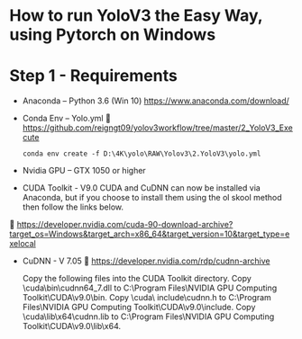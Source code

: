 # How to run YoloV3 the Easy Way, using Pytorch on Windows



# Step 1 - Requirements

* Anaconda – Python 3.6 (Win 10) 
  https://www.anaconda.com/download/

* Conda Env – Yolo.yml
🔗 https://github.com/reigngt09/yolov3workflow/tree/master/2_YoloV3_Execute

  ```conda env create -f D:\4K\yolo\RAW\Yolov3\2.YoloV3\yolo.yml```

* Nvidia GPU – GTX 1050 or higher


* CUDA Toolkit - V9.0 
  CUDA and CuDNN can now be installed via Anaconda, but if you choose to install them using the ol skool method then follow the links below.

🔗 https://developer.nvidia.com/cuda-90-download-archive?target_os=Windows&target_arch=x86_64&target_version=10&target_type=exelocal 

* CuDNN - V 7.05 
🔗 https://developer.nvidia.com/rdp/cudnn-archive

  Copy the following files into the CUDA Toolkit directory.
    Copy <installpath>\cuda\bin\cudnn64_7.dll to C:\Program Files\NVIDIA GPU Computing Toolkit\CUDA\v9.0\bin.
    Copy <installpath>\cuda\ include\cudnn.h to C:\Program Files\NVIDIA GPU Computing Toolkit\CUDA\v9.0\include.
    Copy <installpath>\cuda\lib\x64\cudnn.lib to C:\Program Files\NVIDIA GPU Computing Toolkit\CUDA\v9.0\lib\x64.

